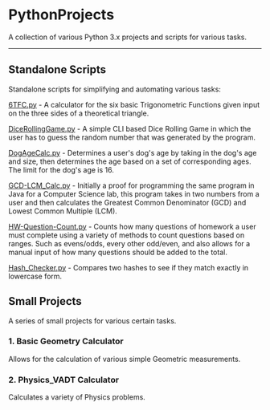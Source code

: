 # PythonProjects
A collection of various Python 3.x projects and scripts for various tasks.

-----
## Standalone Scripts
Standalone scripts for simplifying and automating various tasks:

[6TFC.py](./6TFC.py) - A calculator for the six basic Trigonometric Functions given input on the three sides of a theoretical triangle. 

[DiceRollingGame.py](./DiceRollingGame.py) - A simple CLI based Dice Rolling Game in which the user has to guess the random number that was generated by the program. 

[DogAgeCalc.py](./DogAgeCalc.py) - Determines a user's dog's age by taking in the dog's age and size, then determines the age based on a set of corresponding ages. The limit for the dog's age is 16.

[GCD-LCM_Calc.py](./GCD-LCM_Calc.py) - Initially a proof for programming the same program in Java for a Computer Science lab, this program takes in two numbers from a user and then calculates the Greatest Common Denominator (GCD) and Lowest Common Multiple (LCM).

[HW-Question-Count.py](.HW-Question-Count.py) - Counts how many questions of homework a user must complete using a variety of methods to count questions based on ranges. Such as evens/odds, every other odd/even, and also allows for a manual input of how many questions should be added to the total.

[Hash_Checker.py](./Hash_Checker.py) - Compares two hashes to see if they match exactly in lowercase form. 

## Small Projects
A series of small projects for various certain tasks.

### 1. Basic Geometry Calculator
Allows for the calculation of various simple Geometric measurements.

### 2. Physics_VADT Calculator
Calculates a variety of Physics problems.
